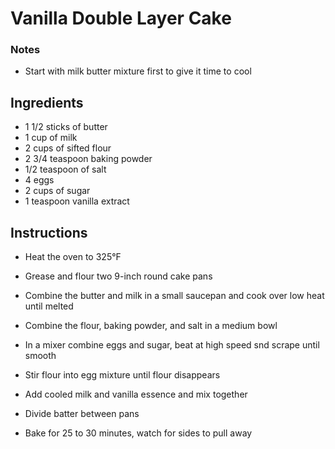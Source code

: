# Vanilla Double Layer Cake

### Notes

- Start with milk butter mixture first to give it time to cool

## Ingredients

- 1 1/2 sticks of butter
- 1 cup of milk
- 2 cups of sifted flour
- 2 3/4 teaspoon baking powder
- 1/2 teaspoon of salt
- 4 eggs
- 2 cups of sugar
- 1 teaspoon vanilla extract

## Instructions

- Heat the oven to 325°F
- Grease and flour two 9-inch round cake pans   

- Combine the butter and milk in a small saucepan and cook over low heat until melted
- Combine the flour, baking powder, and salt in a medium bowl   

- In a mixer combine eggs and sugar, beat at high speed snd scrape until smooth
- Stir flour into egg mixture until flour disappears
- Add cooled milk and vanilla essence and mix together  

- Divide batter between pans
- Bake for 25 to 30 minutes, watch for sides to pull away 
